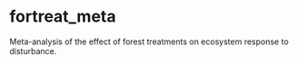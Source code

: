 # fortreat_meta
Meta-analysis of the effect of forest treatments on ecosystem response to disturbance.
